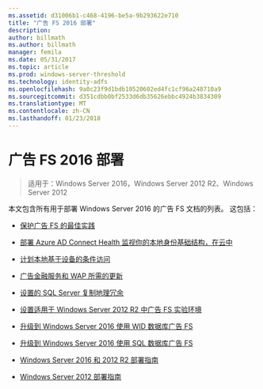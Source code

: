 ```yaml
---
ms.assetid: d31006b1-c468-4196-be5a-9b293622e710
title: "广告 FS 2016 部署"
description: 
author: billmath
ms.author: billmath
manager: femila
ms.date: 05/31/2017
ms.topic: article
ms.prod: windows-server-threshold
ms.technology: identity-adfs
ms.openlocfilehash: 9a0c23f9d1bdb10520602ed4fc1cf96a248710a9
ms.sourcegitcommit: d351cdbb0bf2533d6db35626ebbc4924b3834309
ms.translationtype: MT
ms.contentlocale: zh-CN
ms.lasthandoff: 01/23/2018
---
```

# <a name="ad-fs-2016-deployment"></a>广告 FS 2016 部署

>适用于：Windows Server 2016，Windows Server 2012 R2、Windows Server 2012

本文包含所有用于部署 Windows Server 2016 的广告 FS 文档的列表。 这包括：
  
* [保护广告 FS 的最佳实践](deployment/Best-Practices-Securing-AD-FS.md)

* [部署 Azure AD Connect Health 监视你的本地身份基础结构，在云中](https://azure.microsoft.com/documentation/articles/active-directory-aadconnect-health)

* [计划本地基于设备的条件访问](deployment/Plan-Device-based-Conditional-Access-on-Premises.md)

* [广告金融服务和 WAP 所需的更新](deployment/updates-for-active-directory-federation-services-ad-fs.md)

* [设置的 SQL Server 复制地理冗余](deployment/Set-up-Geographic-Redundancy-with-SQL-Server-Replication.md)

* [设置适用于 Windows Server 2012 R2 中广告 FS 实验环境](deployment/Set-up-the-lab-environment-for-AD-FS-in-Windows-Server-2012-R2.md)
  

* [升级到 Windows Server 2016 使用 WID 数据库广告 FS](deployment/Upgrading-to-AD-FS-in-Windows-Server-2016.md)  

* [升级到 Windows Server 2016 使用 SQL 数据库广告 FS](deployment/Upgrading-to-AD-FS-in-Windows-Server-2016-SQL.md)  

* [Windows Server 2016 和 2012 R2 部署指南](deployment/Windows-Server-2012-R2-AD-FS-Deployment-Guide.md)

* [Windows Server 2012 部署指南](deployment/Windows-Server-2012-AD-FS-Deployment-Guide.md)






